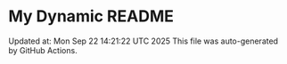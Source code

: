 # My Dynamic README
Updated at: Mon Sep 22 14:21:22 UTC 2025
This file was auto-generated by GitHub Actions.
